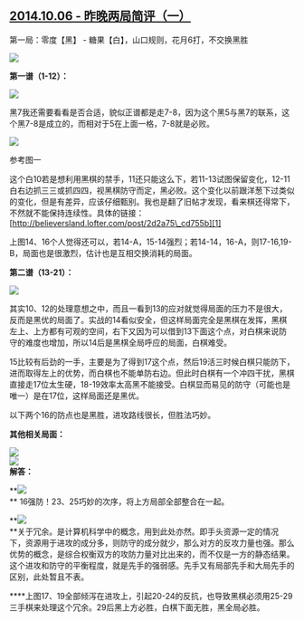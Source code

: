 ## [2014.10.06 - 昨晚两局简评（一）][0]

第一局：零度【黑】 -  糖果【白】，山口规则，花月6打，不交换黑胜

![](http://imglf0.ph.126.net/8w9-YfW5lL_zuFAfPAcj3A==/6608680609446033558.png)

**第一谱（1-12）：**

![](http://imglf0.ph.126.net/493M54YGg8Qkjrgt9htDqA==/6608865327399497883.png)  

黑7我还需要看看是否合适，貌似正谱都是走7-8，因为这个黑5与黑7的联系，这个黑7-8是成立的，而相对于5在上面一格，7-8就是必败。

  
![](http://imglf0.ph.126.net/ujWSYTUUJpBj1VMRUlACgg==/6619298593235107392.png)  
  
参考图一

这个白10若是想利用黑棋的禁手，11还只能这么下，若11-13试图保留变化，12-11白右边抓三三或抓四四，视黑棋防守而定，黑必败。这个变化以前跟洋葱下过类似的变化，但是有差异，应该仔细甄别。我也是翻了旧帖才发现，看来棋还得常下，不然就不能保持连续性。具体的链接：[http://believersland.lofter.com/post/2d2a75\_cd755b][1]

上图14、16个人觉得还可以，若14-A，15-14强烈；若14-14，16-A，则17-16,19-B，局面也是很激烈，估计也是互相交换消耗的局面。  

**第二谱（13-21）：**

![](http://imglf1.ph.126.net/A1KW1C84mwtPcscfI4raSg==/3315493750775277799.png)  
  
  
其实10、12的处理意想之中，而且一看到13的应对就觉得局面的压力不是很大，反而是黑优的局面了。实战的14看似安全，但这样局面完全是黑棋在发挥，黑棋左上、上方都有可观的空间，右下又因为可以借到13下面这个点，对白棋来说防守的难度也增加，所以14后是黑棋全局呼应的局面，白棋难受。  

15比较有后劲的一手，主要是为了得到17这个点，然后19活三时候白棋只能防下，进而取得左上的优势，而白棋也不能单防右边。但此时白棋有一个冲四干扰，黑棋直接走17位太生硬，18-19效率太高黑不能接受。白棋显而易见的防守（可能也是唯一）是在17位，这样局面还是黑优。  

以下两个16的防点也是黑胜，进攻路线很长，但胜法巧妙。  

  
**其他相关局面：**

![](http://imglf2.ph.126.net/hcbLO7EdEowbYVZ3pwr61w==/6599279785029729677.png)  
![](http://imglf1.ph.126.net/a8zMiSJepb52kP2OVSNEfg==/1415537657979077236.png)  
**解答：**

**![](http://imglf0.ph.126.net/7FKf9VTWwZaIkTmbCNK3nA==/6608600345097215601.png)  
** 16强防！23、25巧妙的次序，将上方局部全部整合在一起。  

**![](http://imglf1.ph.126.net/ceh6kLSti9Jl4kshw3yT9g==/6608663017259995993.png)  
**关于冗余。是计算机科学中的概念，用到此处亦然。即手头资源一定的情况下，资源用于进攻的成分多，则防守的成分就少，那么对方的反攻力量也强。那么优势的概念，是综合权衡双方的攻防力量对比出来的，而不仅是一方的静态结果。这个进攻和防守的平衡程度，就是先手的强弱感。先手又有局部先手和大局先手的区别，此处暂且不表。  

****上图17、19全部倾泻在进攻上，引起20-24的反抗，也导致黑棋必须用25-29三手棋来处理这个冗余。29后黑上方必胜，白棋下面无胜，黑全局必胜。  



[0]: #
[1]: http://believersland.lofter.com/post/2d2a75_cd755b